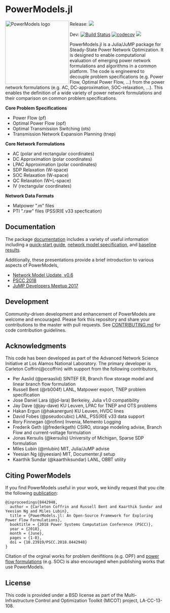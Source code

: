 # PowerModels.jl

<img src="https://lanl-ansi.github.io/PowerModels.jl/dev/assets/logo.svg" align="left" width="200" alt="PowerModels logo">

Release: [![](https://img.shields.io/badge/docs-stable-blue.svg)](https://lanl-ansi.github.io/PowerModels.jl/stable/)

Dev:
[![Build Status](https://travis-ci.org/lanl-ansi/PowerModels.jl.svg?branch=master)](https://travis-ci.org/lanl-ansi/PowerModels.jl)
[![codecov](https://codecov.io/gh/lanl-ansi/PowerModels.jl/branch/master/graph/badge.svg)](https://codecov.io/gh/lanl-ansi/PowerModels.jl)
[![](https://img.shields.io/badge/docs-dev-blue.svg)](https://lanl-ansi.github.io/PowerModels.jl/dev/)
</p>

PowerModels.jl is a Julia/JuMP package for Steady-State Power Network Optimization.
It is designed to enable computational evaluation of emerging power network formulations and algorithms in a common platform.
The code is engineered to decouple problem specifications (e.g. Power Flow, Optimal Power Flow, ...) from the power network formulations (e.g. AC, DC-approximation, SOC-relaxation, ...).
This enables the definition of a wide variety of power network formulations and their comparison on common problem specifications.

**Core Problem Specifications**
* Power Flow (pf)
* Optimal Power Flow (opf)
* Optimal Transmission Switching (ots)
* Transmission Network Expansion Planning (tnep)

**Core Network Formulations**
* AC (polar and rectangular coordinates)
* DC Approximation (polar coordinates)
* LPAC Approximation (polar coordinates)
* SDP Relaxation (W-space)
* SOC Relaxation (W-space)
* QC Relaxation (W+L-space)
* IV (rectangular coordinates)


**Network Data Formats**
* Matpower ".m" files
* PTI ".raw" files (PSS(R)E v33 specfication)


## Documentation

The package [documentation](https://lanl-ansi.github.io/PowerModels.jl/stable/) includes a variety of useful information including a [quick-start guide](https://lanl-ansi.github.io/PowerModels.jl/stable/quickguide/), [network model specification](https://lanl-ansi.github.io/PowerModels.jl/stable/network-data/), and [baseline results](https://lanl-ansi.github.io/PowerModels.jl/stable/experiment-results/).

Additionally, these presentations provide a brief introduction to various aspects of PowerModels,
- [Network Model Update, v0.6](https://youtu.be/j7r4onyiNRQ)
- [PSCC 2018](https://youtu.be/AEEzt3IjLaM)
- [JuMP Developers Meetup 2017](https://youtu.be/W4LOKR7B4ts)


## Development

Community-driven development and enhancement of PowerModels are welcome and encouraged. Please fork this repository and share your contributions to the master with pull requests.  See [CONTRIBUTING.md](https://github.com/lanl-ansi/PowerModels.jl/blob/master/CONTRIBUTING.md) for code contribution guidelines.


## Acknowledgments

This code has been developed as part of the Advanced Network Science Initiative at Los Alamos National Laboratory.
The primary developer is Carleton Coffrin(@ccoffrin) with support from the following contributors,
- Per Aaslid (@peraaslid) SINTEF ER, Branch flow storage model and linear branch flow formulation
- Russell Bent (@rb004f) LANL, Matpower export, TNEP problem specification
- Jose Daniel Lara (@jd-lara) Berkeley, Julia v1.0 compatibility
- Jay Dave (@jay-dave) KU Leuven, LPAC for TNEP and OTS problems
- Hakan Ergun (@hakanergun) KU Leuven, HVDC lines
- David Fobes (@pseudocubic) LANL, PSS(R)E v33 data support
- Rory Finnegan (@rofinn) Invenia, Memento Logging
- Frederik Geth (@frederikgeth) CSIRO, storage modeling advise, Branch Flow and current-voltage formulation
- Jonas Kersulis (@kersulis) University of Michigan, Sparse SDP formulation
- Miles Lubin (@mlubin) MIT, Julia/JuMP advise
- Yeesian Ng (@yeesian) MIT, Documenter.jl setup
- Kaarthik Sundar (@kaarthiksundar) LANL, OBBT utility


## Citing PowerModels

If you find PowerModels useful in your work, we kindly request that you cite the following [publication](https://ieeexplore.ieee.org/document/8442948/):
```
@inproceedings{8442948,
  author = {Carleton Coffrin and Russell Bent and Kaarthik Sundar and Yeesian Ng and Miles Lubin},
  title = {PowerModels.jl: An Open-Source Framework for Exploring Power Flow Formulations},
  booktitle = {2018 Power Systems Computation Conference (PSCC)},
  year = {2018},
  month = {June},
  pages = {1-8},
  doi = {10.23919/PSCC.2018.8442948}
}
```
Citation of the orginal works for problem denifitions (e.g. OPF) and [power flow formulations](https://lanl-ansi.github.io/PowerModels.jl/stable/formulation-details/) (e.g. SOC) is also encouraged when publishing works that use PowerModels.


## License

This code is provided under a BSD license as part of the Multi-Infrastructure Control and Optimization Toolkit (MICOT) project, LA-CC-13-108.
